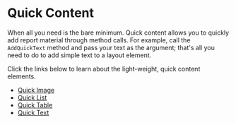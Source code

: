 ﻿<!--
|metadata|
{
    "fileName": "documentengine-quick-content",
    "controlName": "Infragistics Document Library",
    "tags": ["Reporting"]
}
|metadata|
-->

# Quick Content
When all you need is the bare minimum. Quick content allows you to quickly add report material through method calls. For example, call the `AddQuickText` method and pass your text as the argument; that's all you need to do to add simple text to a layout element.

Click the links below to learn about the light-weight, quick content elements.

-   [Quick Image](DocumentEngine-Quick-Image.html "Explains the quick image available in the document engine.")
-   [Quick List](DocumentEngine-Quick-List.html "Explains the quick list available in the document engine.")
-   [Quick Table](DocumentEngine-Quick-Table.html "Explains the quick table available in the document engine.")
-   [Quick Text](DocumentEngine-Quick-Text.html "Explains the quick text available in the document engine.")

 

 


